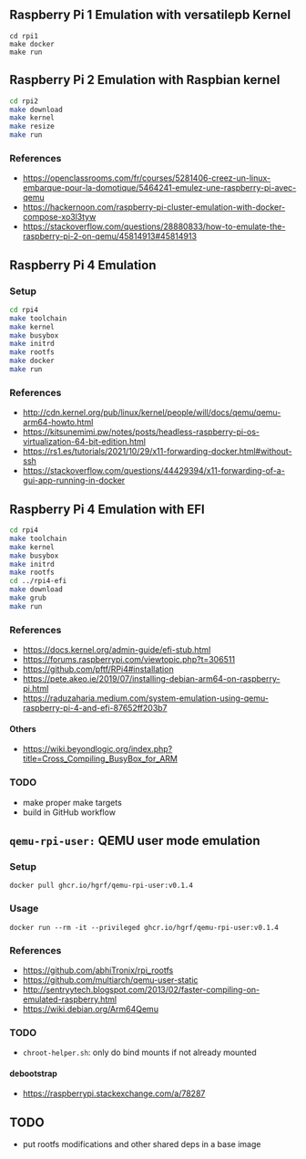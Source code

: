 ## Raspberry Pi 1 Emulation with versatilepb Kernel

```
cd rpi1
make docker
make run
```

## Raspberry Pi 2 Emulation with Raspbian kernel

```sh
cd rpi2
make download
make kernel
make resize
make run
```

### References

- https://openclassrooms.com/fr/courses/5281406-creez-un-linux-embarque-pour-la-domotique/5464241-emulez-une-raspberry-pi-avec-qemu
- https://hackernoon.com/raspberry-pi-cluster-emulation-with-docker-compose-xo3l3tyw
- https://stackoverflow.com/questions/28880833/how-to-emulate-the-raspberry-pi-2-on-qemu/45814913#45814913

## Raspberry Pi 4 Emulation

### Setup

```sh
cd rpi4
make toolchain
make kernel
make busybox
make initrd
make rootfs
make docker
make run
```

### References

- http://cdn.kernel.org/pub/linux/kernel/people/will/docs/qemu/qemu-arm64-howto.html
- https://kitsunemimi.pw/notes/posts/headless-raspberry-pi-os-virtualization-64-bit-edition.html
- https://rs1.es/tutorials/2021/10/29/x11-forwarding-docker.html#without-ssh
- https://stackoverflow.com/questions/44429394/x11-forwarding-of-a-gui-app-running-in-docker

## Raspberry Pi 4 Emulation with EFI

```sh
cd rpi4
make toolchain
make kernel
make busybox
make initrd
make rootfs
cd ../rpi4-efi
make download
make grub
make run
```

### References

- https://docs.kernel.org/admin-guide/efi-stub.html
- https://forums.raspberrypi.com/viewtopic.php?t=306511
- https://github.com/pftf/RPi4#installation
- https://pete.akeo.ie/2019/07/installing-debian-arm64-on-raspberry-pi.html
- https://raduzaharia.medium.com/system-emulation-using-qemu-raspberry-pi-4-and-efi-87652ff203b7

#### Others

- https://wiki.beyondlogic.org/index.php?title=Cross_Compiling_BusyBox_for_ARM

### TODO

- make proper make targets
- build in GitHub workflow

## `qemu-rpi-user:` QEMU user mode emulation

### Setup

```
docker pull ghcr.io/hgrf/qemu-rpi-user:v0.1.4
```

### Usage

```
docker run --rm -it --privileged ghcr.io/hgrf/qemu-rpi-user:v0.1.4
```

### References

- https://github.com/abhiTronix/rpi_rootfs
- https://github.com/multiarch/qemu-user-static
- http://sentryytech.blogspot.com/2013/02/faster-compiling-on-emulated-raspberry.html
- https://wiki.debian.org/Arm64Qemu

### TODO

- `chroot-helper.sh`: only do bind mounts if not already mounted

#### debootstrap

- https://raspberrypi.stackexchange.com/a/78287

## TODO

- put rootfs modifications and other shared deps in a base image

